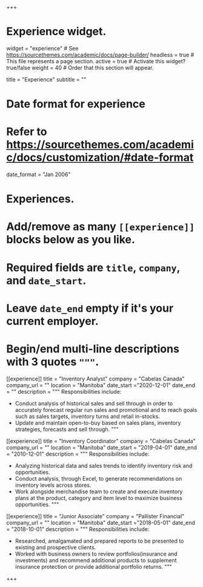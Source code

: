 +++
# Experience widget.
widget = "experience"  # See https://sourcethemes.com/academic/docs/page-builder/
headless = true  # This file represents a page section.
active = true  # Activate this widget? true/false
weight = 40  # Order that this section will appear.

title = "Experience"
subtitle = ""

# Date format for experience
#   Refer to https://sourcethemes.com/academic/docs/customization/#date-format
date_format = "Jan 2006"

# Experiences.
#   Add/remove as many `[[experience]]` blocks below as you like.
#   Required fields are `title`, `company`, and `date_start`.
#   Leave `date_end` empty if it's your current employer.
#   Begin/end multi-line descriptions with 3 quotes `"""`.

[[experience]]
  title = "Inventory Analyst"
  company = "Cabelas Canada"
  company_url = ""
  location = "Manitoba"
  date_start ="2020-12-01"
  date_end = ""
  description = """
  Responsibilities include:
  
  * Conduct analysis of historical sales and sell through in order to accurately forecast regular run sales and promotional and to reach goals such as sales targets, inventory turns and retail in-stocks.
  *	Update and maintain open-to-buy based on sales plans, inventory strategies, forecasts and sell through.
  """

[[experience]]
  title = "Inventory Coordinator"
  company = "Cabelas Canada"
  company_url = ""
  location = "Manitoba"
  date_start = "2019-04-01"
  date_end = "2010-12-01"
  description = """
  Responsibilities include:
  
  * Analyzing historical data and sales trends to identify inventory risk and opportunities. 
  * Conduct analysis, through Excel, to generate recommendations on inventory levels across stores.
  * Work alongside merchandise team to create and execute inventory plans at the product, category and item level to maximize business opportunities.
  """
  
[[experience]]
  title = "Junior Associate"
  company = "Pallister Financial"
  company_url = ""
  location = "Manitoba"
  date_start ="2018-05-01"
  date_end = "2018-10-01"
  description = """
  Responsibilities include:
  
  * Researched, amalgamated and prepared reports to be presented to existing and prospective clients.
  * Worked with business owners to review portfolios(insurance and investments) and recommend additional products to supplement insurance protection or provide additional portfolio returns.
  """

+++
